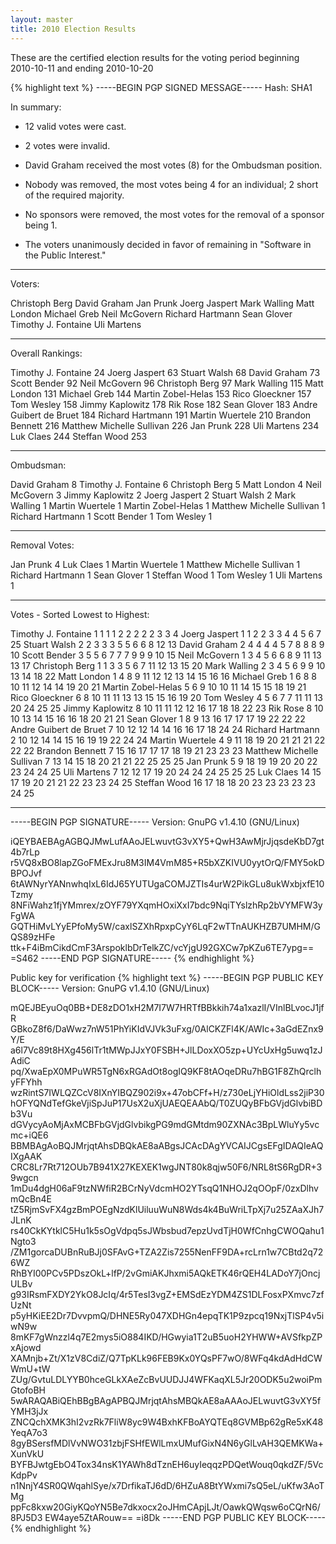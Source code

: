 ```yaml
---
layout: master
title: 2010 Election Results
---
```

These are the certified election results for the voting period beginning 2010-10-11 and ending 2010-10-20

{% highlight text %}
-----BEGIN PGP SIGNED MESSAGE-----
Hash: SHA1

In summary:
* 12 valid votes were cast.
* 2 votes were invalid.

* David Graham received the most votes (8) for the Ombudsman position.
* Nobody was removed, the most votes being 4 for an individual; 2 short of the required majority.
* No sponsors were removed, the most votes for the removal of a sponsor being 1.
* The voters unanimously decided in favor of remaining in "Software in the Public Interest."

- -------------------

Voters:

Christoph Berg
David Graham
Jan Prunk
Joerg Jaspert
Mark Walling
Matt London
Michael Greb
Neil McGovern
Richard Hartmann
Sean Glover
Timothy J. Fontaine
Uli Martens

- -------------------

Overall Rankings:

Timothy J. Fontaine          24
Joerg Jaspert                63
Stuart Walsh                 68
David Graham                 73
Scott Bender                 92
Neil McGovern                96
Christoph Berg               97
Mark Walling                115
Matt London                 131
Michael Greb                144
Martin Zobel-Helas          153
Rico Gloeckner              157
Tom Wesley                  158
Jimmy Kaplowitz             178
Rik Rose                    182
Sean Glover                 183
Andre Guibert de Bruet      184
Richard Hartmann            191
Martin Wuertele             210
Brandon Bennett             216
Matthew Michelle Sullivan   226
Jan Prunk                   228
Uli Martens                 234
Luk Claes                   244
Steffan Wood                253

- -------------------

Ombudsman:

David Graham                8 
Timothy J. Fontaine         6 
Christoph Berg              5 
Matt London                 4 
Neil McGovern               3 
Jimmy Kaplowitz             2 
Joerg Jaspert               2 
Stuart Walsh                2 
Mark Walling                1 
Martin Wuertele             1 
Martin Zobel-Helas          1 
Matthew Michelle Sullivan   1 
Richard Hartmann            1 
Scott Bender                1 
Tom Wesley                  1 

- -------------------

Removal Votes:

Jan Prunk                   4 
Luk Claes                   1 
Martin Wuertele             1 
Matthew Michelle Sullivan   1 
Richard Hartmann            1 
Sean Glover                 1 
Steffan Wood                1 
Tom Wesley                  1 
Uli Martens                 1 

- -------------------

Votes - Sorted Lowest to Highest:

Timothy J. Fontaine          1   1   1   1   2   2   2   2   2   3   3   4 
Joerg Jaspert                1   1   2   2   3   3   4   4   5   6   7  25 
Stuart Walsh                 2   2   3   3   3   5   5   6   6   8  12  13 
David Graham                 2   4   4   4   4   5   7   8   8   8   9  10 
Scott Bender                 3   5   5   6   7   7   7   9   9   9  10  15 
Neil McGovern                1   3   4   5   6   6   8   9  11  13  13  17 
Christoph Berg               1   1   3   3   5   6   7  11  12  13  15  20 
Mark Walling                 2   3   4   5   6   9   9  10  13  14  18  22 
Matt London                  1   4   8   9  11  12  12  13  14  15  16  16 
Michael Greb                 1   6   8   8  10  11  12  14  14  19  20  21 
Martin Zobel-Helas           5   6   9  10  10  11  14  15  15  18  19  21 
Rico Gloeckner               6   8  10  11  11  13  13  15  15  16  19  20 
Tom Wesley                   4   5   6   7   7  11  11  13  20  24  25  25 
Jimmy Kaplowitz              8  10  11  11  12  12  16  17  18  18  22  23 
Rik Rose                     8  10  10  13  14  15  16  16  18  20  21  21 
Sean Glover                  1   8   9  13  16  17  17  17  19  22  22  22 
Andre Guibert de Bruet       7  10  12  12  14  14  16  16  17  18  24  24 
Richard Hartmann             2  10  12  14  14  15  16  19  19  22  24  24 
Martin Wuertele              4   9  11  18  19  20  21  21  21  22  22  22 
Brandon Bennett              7  15  16  17  17  17  18  19  21  23  23  23 
Matthew Michelle Sullivan    7  13  14  15  18  20  21  21  22  25  25  25 
Jan Prunk                    5   9  18  19  19  20  20  22  23  24  24  25 
Uli Martens                  7  12  12  17  19  20  24  24  24  25  25  25 
Luk Claes                   14  15  17  19  20  21  21  22  23  23  24  25 
Steffan Wood                16  17  18  18  20  23  23  23  23  23  24  25 

- -------------------
-----BEGIN PGP SIGNATURE-----
Version: GnuPG v1.4.10 (GNU/Linux)

iQEYBAEBAgAGBQJMwLufAAoJELwuvtG3vXY5+QwH3AwMjrJjqsdeKbD7gt4b7rLp
r5VQ8xBO8lapZGoFMExJru8M3IM4VmM85+R5bXZKIVU0yytOrQ/FMY5okDBPOJvf
6tAWNyrYANnwhqIxL6IdJ65YUTUgaCOMJZTIs4urW2PikGLu8ukWxbjxfE10Tzmy
8NFiWahz1fjYMmrex/zOYF79YXqmHOxiXxI7bdc9NqiTYslzhRp2bVYMFW3yFgWA
GQTHiMvLYyEPfoMy5W/caxlSZXhRpxpCyY6LqF2wTTnAUKHZB7UMHM/GQS89zHFe
ttk+F4iBmCikdCmF3ArspoklbDrTelkZC/vcYjgU92GXCw7pKZu6TE7ypg==
=S462
-----END PGP SIGNATURE-----
{% endhighlight %}

Public key for verification
{% highlight text %}
-----BEGIN PGP PUBLIC KEY BLOCK-----
Version: GnuPG v1.4.10 (GNU/Linux)

mQEJBEyuOq0BB+DE8zDO1xH2M7I7W7HRTfBBkkih74a1xazlI/VInlBLvocJ1jfR
GBkoZ8f6/DaWwz7nW51PhYiKIdVJVk3uFxg/0AlCKZFl4K/AWIc+3aGdEZnx9Y/E
a6l7Vc89t8HXg456lTr1tMWpJJxY0FSBH+JlLDoxXO5zp+UYcUxHg5uwq1zJAdiC
pq/XwaEpX0MPuWR5TgN6xRGAdOt8ogIQ9KF8tAOqeDRu7hBG1F8ZhQrclhyFFYhh
wzRintS7IWLQZCcV8IXnYIBQZ902i9x+47obCFf+H/z730eLjYHiOldLss2jiP30
hOFYQNdTefGkeVjiSpJuP17UsX2uXjUAEQEAAbQ/T0ZUQyBFbGVjdGlvbiBDb3Vu
dGVycyAoMjAxMCBFbGVjdGlvbikgPG9mdGMtdm90ZXNAc3BpLWluYy5vcmc+iQE6
BBMBAgAoBQJMrjqtAhsDBQkAE8aABgsJCAcDAgYVCAIJCgsEFgIDAQIeAQIXgAAK
CRC8Lr7Rt712OUb7B941X27KEXEK1wgJNT80k8qjw50F6/NRL8tS6RgDR+39wgcn
1mDu4dgH06aF9tzNWfiR2BCrNyVdcmHO2YTsqQ1NHOJ2qOOpF/0zxDlhvmQcBn4E
tZ5RjmSvFX4gzBmPOEgNzdKlUiluuWuN8Wds4k4BuWriLTpXj7u25ZAaXJh7JLnK
rs40CkKYtklC5Hu1k5sOgVdpq5sJWbsbud7epzUvdTjH0WfCnhgCWOQahu1Ngto3
/ZM1gorcaDUBnRuBJj0SFAvG+TZA2Zis7255NenFF9DA+rcLrn1w7CBtd2q726WZ
RhBYI00PCv5PDszOkL+lfP/2vGmiAKJhxmi5AQkETK46rQEH4LADoY7jOncjULBv
g93IRsmFXDY2YkO8JcIq/4r5TesI3vgZ+EMSdEzYDM4ZS1DLFosxPXmvc7zfUzNt
p5yHKiEE2Dr7DvvpmQ/DHNE5Ry047XDHGn4epqTK1P9zpcq19NxjTlSP4v5iwN9w
8mKF7gWnzzl4q7E2mys5iO884IKD/HGwyia1T2uB5uoH2YHWW+AVSfkpZPxAjowd
XAMnjb+Zt/X1zV8CdiZ/Q7TpKLk96FEB9Kx0YQsPF7wO/8WFq4kdAdHdCWWmU+tW
ZUg/GvtuLDLYYB0hceGLkXAeZcBvUUDJJ4WFKaqXL5Jr20ODK5u2woiPmGtofoBH
5wARAQABiQEhBBgBAgAPBQJMrjqtAhsMBQkAE8aAAAoJELwuvtG3vXY5fYMH3jJx
ZNCQchXMK3hI2vzRk7FliW8yc9W4BxhKFBoAYQTEq8GVMBp62gRe5xK48YeqA7o3
8gyBSersfMDlVvNWO31zbjFSHfEWlLmxUMufGixN4N6yGlLvAH3QEMKWa+XunVkU
BYFBJwtgEbO4Tox34nsK1YAWh8dTznEH6uyIeqqzPDQetWouq0qkdZF/5VcKdpPv
n1NnjY4SR0QWqahlSye/x7DrfikaTJ6dD/6HZuA8BtYWxmi7sQ5eL/uKfw3AoTMg
ppFc8kxw20GiyKQoYN5Be7dkxocx2oJHmCApjLJt/OawkQWqsw6oCQrN6/8PJ5D3
EW4aye5ZtARouw==
=i8Dk
-----END PGP PUBLIC KEY BLOCK-----
{% endhighlight %}
